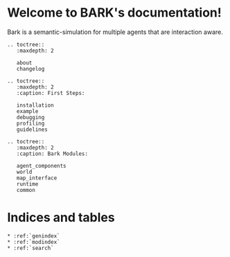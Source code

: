 Welcome to BARK's documentation!
================================
Bark is a semantic-simulation for multiple agents that are interaction aware.

```eval_rst
.. toctree::
   :maxdepth: 2
   
   about
   changelog
```


```eval_rst
.. toctree::
   :maxdepth: 2
   :caption: First Steps:
   
   installation
   example
   debugging
   profiling
   guidelines
```

```eval_rst
.. toctree::
   :maxdepth: 2
   :caption: Bark Modules:
   
   agent_components
   world
   map_interface
   runtime
   common
```

Indices and tables
==================

```eval_rst
* :ref:`genindex`
* :ref:`modindex`
* :ref:`search`
```
